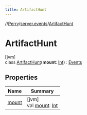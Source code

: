 ```yaml
---
title: ArtifactHunt
---
```

//[Perry](../../../index.html)/[server.events](../index.html)/[ArtifactHunt](index.html)



# ArtifactHunt



[jvm]\
class [ArtifactHunt](index.html)(**mount**: [Int](https://kotlinlang.org/api/latest/jvm/stdlib/kotlin/-int/index.html)) : [Events](../-events/index.html)



## Properties


| Name | Summary |
|---|---|
| [mount](mount.html) | [jvm]<br>val [mount](mount.html): [Int](https://kotlinlang.org/api/latest/jvm/stdlib/kotlin/-int/index.html) |

